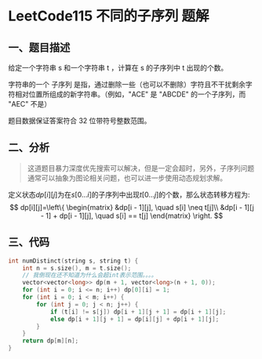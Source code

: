 # LeetCode115 不同的子序列 题解

## 一、题目描述

给定一个字符串 s 和一个字符串 t ，计算在 s 的子序列中 t 出现的个数。

字符串的一个 子序列 是指，通过删除一些（也可以不删除）字符且不干扰剩余字符相对位置所组成的新字符串。（例如，"ACE" 是 "ABCDE" 的一个子序列，而 "AEC" 不是）

题目数据保证答案符合 32 位带符号整数范围。



## 二、分析

> 这道题目暴力深度优先搜索可以解决，但是一定会超时，另外，子序列问题通常可以抽象为图论相关问题，也可以进一步使用动态规划求解。

定义状态$dp[i][j]$为在$s[0...i]$的子序列中出现$t[0...j]$的个数，那么状态转移方程为:
$$
dp[i][j]=\left\{
\begin{matrix}
&dp[i - 1][j], \quad s[i] \neq t[j]\\
&dp[i - 1][j - 1] + dp[i - 1][j], \quad s[i] == t[j]
\end{matrix}
\right.
$$


## 三、代码

```c++
int numDistinct(string s, string t) {
    int n = s.size(), m = t.size();
    // 我倒现在还不知道为什么会超int表示范围。。。。
    vector<vector<long>> dp(m + 1, vector<long>(n + 1, 0));
    for (int i = 0; i <= n; i++) dp[0][i] = 1;
    for (int i = 0; i < m; i++) {
        for (int j = 0; j < n; j++) {
            if (t[i] != s[j]) dp[i + 1][j + 1] = dp[i + 1][j];
            else dp[i + 1][j + 1] = dp[i][j] + dp[i + 1][j];
        }
    }
    return dp[m][n];
}
```

